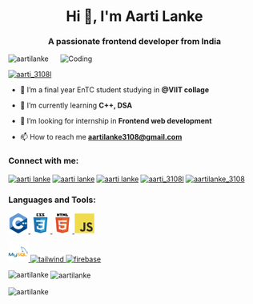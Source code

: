 
<h1 align="center">Hi 👋, I'm Aarti Lanke</h1>
<h3 align="center">A passionate frontend developer from India</h3>
<img align="right" alt="Coding" width="400" src="https://cdn.dribbble.com/users/4055494/screenshots/15215756/media/d2b66c4ca0192aa26d103448b3d1518b.gif">
<p align="left"> <img src="https://komarev.com/ghpvc/?username=aartilanke&label=Profile%20views&color=0e75b6&style=flat" alt="aartilanke" /> </p>

<p align="left"> <a href="https://twitter.com/aarti_3108l" target="blank"><img src="https://img.shields.io/twitter/follow/aarti_3108l?logo=twitter&style=for-the-badge" alt="aarti_3108l" /></a> </p>

- 🔭 I’m a final year EnTC student studying in **@VIIT collage**

- 🌱 I’m currently learning **C++, DSA**

- 🤝 I’m looking for internship in **Frontend web development**

- 📫 How to reach me **aartilanke3108@gmail.com**

<h3 align="left">Connect with me:</h3>
<p align="left">
<a href="https://linkedin.com/in/aarti-lanke-3108" target="blank"><img align="center" src="https://raw.githubusercontent.com/rahuldkjain/github-profile-readme-generator/master/src/images/icons/Social/linked-in-alt.svg" alt="aarti lanke" height="30" width="40" /></a>
<a href="https://www.hackerrank.com/lankeaarti3108" target="blank"><img align="center" src="https://raw.githubusercontent.com/rahuldkjain/github-profile-readme-generator/master/src/images/icons/Social/hackerrank.svg" alt="aarti lanke" height="30" width="40" /></a>
<a href="https://www.leetcode.com/Aarti_Lanke3108" target="blank"><img align="center" src="https://raw.githubusercontent.com/rahuldkjain/github-profile-readme-generator/master/src/images/icons/Social/leet-code.svg" alt="aarti lanke" height="30" width="40" /></a>
<a href="https://twitter.com/aarti_3108l" target="blank"><img align="center" src="https://raw.githubusercontent.com/rahuldkjain/github-profile-readme-generator/master/src/images/icons/Social/twitter.svg" alt="aarti_3108l" height="30" width="40" /></a>
<a href="https://instagram.com/aartilanke_3108" target="blank"><img align="center" src="https://raw.githubusercontent.com/rahuldkjain/github-profile-readme-generator/master/src/images/icons/Social/instagram.svg" alt="aartilanke_3108" height="30" width="40" /></a>

</p>

<h3 align="left">Languages and Tools:</h3>
<p align="left">  <a href="https://www.w3schools.com/cpp/" target="_blank" rel="noreferrer"> <img src="https://raw.githubusercontent.com/devicons/devicon/master/icons/cplusplus/cplusplus-original.svg" alt="cplusplus" width="40" height="40"/> </a> <a href="https://www.w3schools.com/css/" target="_blank" rel="noreferrer"> <img src="https://raw.githubusercontent.com/devicons/devicon/master/icons/css3/css3-original-wordmark.svg" alt="css3" width="40" height="40"/> </a> 
  <a href="https://www.w3.org/html/" target="_blank" rel="noreferrer"> <img src="https://raw.githubusercontent.com/devicons/devicon/master/icons/html5/html5-original-wordmark.svg" alt="html5" width="40" height="40"/> </a> 
  <a href="https://developer.mozilla.org/en-US/docs/Web/JavaScript" target="_blank" rel="noreferrer"> <img src="https://raw.githubusercontent.com/devicons/devicon/master/icons/javascript/javascript-original.svg" alt="javascript" width="40" height="40"/> </a></p>
<a href="https://www.mysql.com/" target="_blank" rel="noreferrer"> <img src="https://raw.githubusercontent.com/devicons/devicon/master/icons/mysql/mysql-original-wordmark.svg" alt="mysql" width="40" height="40"/> </a> 
  <a href="https://tailwindcss.com/" target="_blank" rel="noreferrer"> <img src="https://www.vectorlogo.zone/logos/tailwindcss/tailwindcss-icon.svg" alt="tailwind" width="40" height="40"/> </a>
<a href="https://firebase.google.com/" target="_blank" rel="noreferrer"> <img src="https://www.vectorlogo.zone/logos/firebase/firebase-icon.svg" alt="firebase" width="40" height="40"/> </a> 


<p><img align="left" src="https://github-readme-stats.vercel.app/api/top-langs?username=aartilanke&show_icons=true&locale=en&layout=compact" alt="aartilanke" /></p>

<p>&nbsp;<img align="center" src="https://github-readme-stats.vercel.app/api?username=aartilanke&show_icons=true&locale=en" alt="aartilanke" /></p>

<p><img align="center" src="https://github-readme-streak-stats.herokuapp.com/?user=aartilanke&" alt="aartilanke" /></p>
